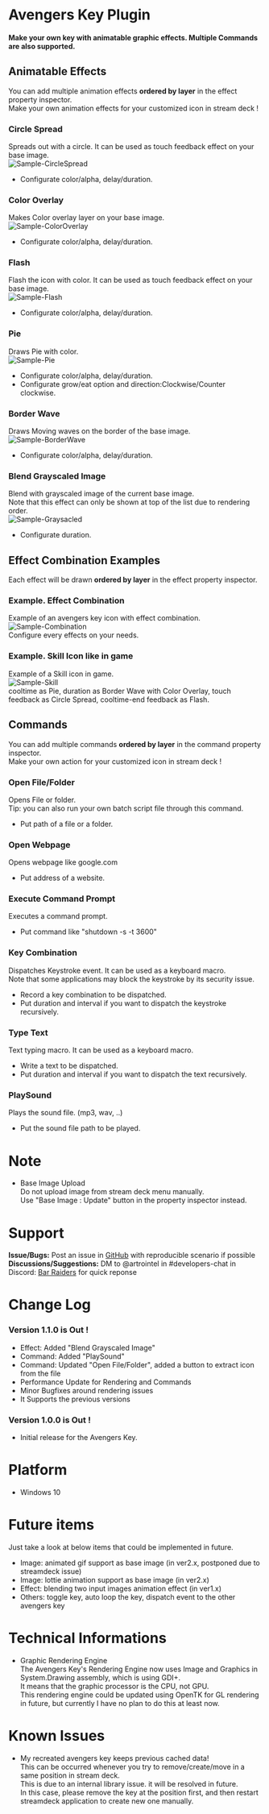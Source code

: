 # Avengers Key Plugin

#### Make your own key with animatable graphic effects. Multiple Commands are also supported.



## Animatable Effects
You can add multiple animation effects **ordered by layer** in the effect property inspector.  
Make your own animation effects for your customized icon in stream deck !  

### Circle Spread
Spreads out with a circle. It can be used as touch feedback effect on your base image.  
![Sample-CircleSpread](./Images/sample_circle_spread.gif)
- Configurate color/alpha, delay/duration.

### Color Overlay
Makes Color overlay layer on your base image.  
![Sample-ColorOverlay](./Images/sample_color_overlay.gif)
- Configurate color/alpha, delay/duration.

### Flash
Flash the icon with color. It can be used as touch feedback effect on your base image.  
![Sample-Flash](./Images/sample_flash.gif)
- Configurate color/alpha, delay/duration.

### Pie
Draws Pie with color.  
![Sample-Pie](./Images/sample_pie.gif)
- Configurate color/alpha, delay/duration.
- Configurate grow/eat option and direction:Clockwise/Counter clockwise.

### Border Wave
Draws Moving waves on the border of the base image.  
![Sample-BorderWave](./Images/sample_border_wave.gif)  
- Configurate color/alpha, delay/duration.

### Blend Grayscaled Image
Blend with grayscaled image of the current base image.  
Note that this effect can only be shown at top of the list due to rendering order.  
![Sample-Graysacled](./Images/sample_grayscaled.gif)  
- Configurate duration.


## Effect Combination Examples
Each effect will be drawn **ordered by layer** in the effect property inspector.  

### Example. Effect Combination
Example of an avengers key icon with effect combination.  
![Sample-Combination](./Images/example_combination.gif)  
Configure every effects on your needs.

### Example. Skill Icon like in game
Example of a Skill icon in game.  
![Sample-Skill](./Images/example_skill.gif)  
cooltime as Pie, duration as Border Wave with Color Overlay, touch feedback as Circle Spread, cooltime-end feedback as Flash.  



## Commands
You can add multiple commands **ordered by layer** in the command property inspector.  
Make your own action for your customized icon in stream deck !  

### Open File/Folder
Opens File or folder.  
Tip: you can also run your own batch script file through this command.  
- Put path of a file or a folder.  

### Open Webpage
Opens webpage like google.com  
- Put address of a website.  

### Execute Command Prompt
Executes a command prompt.  
- Put command like "shutdown -s -t 3600"  

### Key Combination
Dispatches Keystroke event. It can be used as a keyboard macro.  
Note that some applications may block the keystroke by its security issue.  
- Record a key combination to be dispatched.
- Put duration and interval if you want to dispatch the keystroke recursively.

### Type Text
Text typing macro. It can be used as a keyboard macro.  
- Write a text to be dispatched.
- Put duration and interval if you want to dispatch the text recursively.

### PlaySound
Plays the sound file. (mp3, wav, ..)  
- Put the sound file path to be played.

# Note
- Base Image Upload  
Do not upload image from stream deck menu manually.  
Use "Base Image : Update" button in the property inspector instead.  

# Support
**Issue/Bugs:** Post an issue in [GitHub](https://github.com/artrointel/streamdeck-avengers) with reproducible scenario if possible  
**Discussions/Suggestions:** DM to @artrointel in #developers-chat in Discord: [Bar Raiders](https://discord.gg/khpafQa) for quick reponse

# Change Log
### Version 1.1.0 is Out !
- Effect: Added "Blend Grayscaled Image"
- Command: Added "PlaySound"
- Command: Updated "Open File/Folder", added a button to extract icon from the file
- Performance Update for Rendering and Commands
- Minor Bugfixes around rendering issues
- It Supports the previous versions

### Version 1.0.0 is Out !
- Initial release for the Avengers Key.

# Platform
- Windows 10

# Future items
Just take a look at below items that could be implemented in future.  

- Image: animated gif support as base image (in ver2.x, postponed due to streamdeck issue)
- Image: lottie animation support as base image (in ver2.x)
- Effect: blending two input images animation effect (in ver1.x)
- Others: toggle key, auto loop the key, dispatch event to the other avengers key

# Technical Informations
- Graphic Rendering Engine  
The Avengers Key's Rendering Engine now uses Image and Graphics in System.Drawing assembly, which is using GDI+.  
It means that the graphic processor is the CPU, not GPU.  
This rendering engine could be updated using OpenTK for GL rendering in future, but currently I have no plan to do this at least now.

# Known Issues
- My recreated avengers key keeps previous cached data!  
This can be occurred whenever you try to remove/create/move in a same position in stream deck.  
This is due to an internal library issue. it will be resolved in future.  
In this case, please remove the key at the position first, and then restart streamdeck application to create new one manually.  
